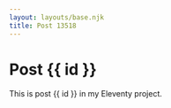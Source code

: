 ```yaml
---
layout: layouts/base.njk
title: Post 13518
---
```


# Post {{ id }}

This is post {{ id }} in my Eleventy project.
